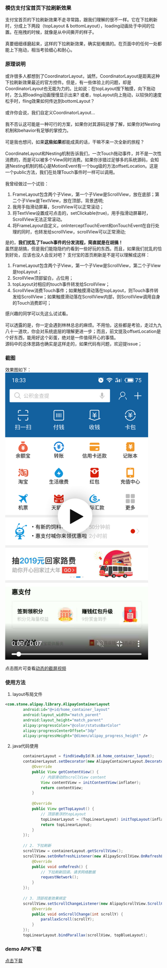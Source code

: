 ### 模仿支付宝首页下拉刷新效果
支付宝首页的下拉刷新效果不走寻常路，跟我们理解的很不一样。它在下拉刷新时，分成上下两段（topLayout & bottomLayout），loading动画处于中间的位置。在拖拽的时候，就像是从中间撕开的样子。<br/><br/>
真要细细琢磨起来，这样的下拉刷新效果，确实挺难搞的。在页面中的任何一处都能上下拖动，相当考验细心和耐心。

### 原理说明
或许很多人都想到了CoordinatorLayout，诚然，CoordinatorLayout是距离这种下拉刷新效果最近的官方控件。但是，有一些体验上的问题，却是CoordinatorLayout也无能为力的。比如说：在topLayout按下触摸，向下拖动时，怎么把loading动画慢慢显示出来? 或者，topLayout向上拖动，以较快的速度松手时，fling效果如何传达到bottomLayout？<br/><br/>
或许你会说，我们自定义CoordinatorLayout...<br/><br/>
我不否认这可能是一种可行的方案，如果你对其源码足够了解，如果你对Nesting机制和behavior有足够的掌控力。<br/><br/>
可是我也想问，如果**这些如果**都能成真的话，干嘛不来一次全新的旅程？<br/><br/>
CoordinateLayout和Nesting机制告诉我们，一次Touch拖动事件，并不是一次性消费的，而是可以被多个View同时消费。如果你涉猎过足够多的系统源码，会知道Nesting机制的核心是MotionEvent有一个bug级的方法offsetLocation。这是一个public方法，我们在处理Touch事件时一样可以调用。<br/><br/>
我曾经做过一个试验：
1. FrameLayout包含两个子View，第一个子View是ScrollView，放在底部；第二个子View是TextView，放在顶部，背景透明;
2. 我用手指滑动屏幕，ScrollView可以正常滚动；
3. 将TextView设置成可点击的，setClickable(true)，用手指滑动屏幕时，ScrollView无法正常滚动。
4. 将FrameLayout自定义，onInterceptTouchEvent和onTouchEvent在自行处理的同时，也转发给scrollView，scrollView可以正常滑动;

是的，**我们扰乱了Touch事件的分发流程，简直就是在胡搞！**<br/>
虽然是胡搞，但是我们能隐隐约约看到一些好玩的东西。而且，如果我们扰乱的恰到好处，应该也没人会反对吧？
支付宝的首页刷新是不是可以理解成这样：
1. FrameLayout包含两个子View，第一个子View是ScrollView，第二个子View是topLayout；
2. ScrollView顶部留白，占位用；
3. topLayout对相应的touch事件转发给ScrollView；
4. ScrollView消费Touch事件；如果触摸滑动落在topLayout，则Touch事件转发给ScrollView；如果触摸滑动落在ScrollView内部，则ScrollView调用自身的Touch消费即可；

感兴趣的同学可以先这么试试看。<br/><br/>
可以透露的是，你一定会遇到林林总总的麻烦。不用怕，这些都是考验，走过九九八十一道坎，你会对系统底层的理解更进一步；而且，前文提及offsetLocation是个好东西，能用好这个彩蛋，绝对是一件值得开心的事情。<br/>
源码中的总体思路也确实是这样走的，如果代码有问题，欢迎提issue；

### 截图
效果图如下：<br/>
<a href="https://xmusistone.github.io/capture/alipay1.html" target="_blank">
  <img src="capture1.png" width="460"/>
</a>

点击图片可查看[动态的截屏视频](https://xmusistone.github.io/capture/alipay1.html)

### 使用方法
1. layout布局文件
```xml
<com.stone.alipay.library.AlipayContainerLayout
        android:id="@+id/home_container_layout"
        android:layout_width="match_parent"
        android:layout_height="match_parent"
        alipay:progressColor="@color/statusBarColor"
        alipay:progressCenterOffset="3dp"
        alipay:progressHeight="@dimen/alipay_progress_height" />
```
2. java代码使用
```java
        containerLayout = findViewById(R.id.home_container_layout);
        containerLayout.setDecorator(new AlipayContainerLayout.Decorator() {
            @Override
            public View getContentView() {
                // 内部滑动的scrollView content
                View contentView = initContentView(inflater);
                return contentView;
            }

            @Override
            public View getTopLayout() {
                // 顶部悬浮的topLayout
                topLinearLayout = (TopLinearLayout) initTopLayout(inflater);
                return topLinearLayout;
            }
        });

        // 2. 下拉刷新
        scrollView = containerLayout.getScrollView();
        scrollView.setOnRefreshListener(new AlipayScrollView.OnRefreshListener() {
            @Override
            public void onRefresh() {
                // 下拉刷新回调，请求网络数据
                requestNetwork();
            }
        });

        // 3. 顶部视差效果绑定
        scrollView.setScrollChangeListener(new AlipayScrollView.ScrollChangeListener() {
            @Override
            public void onScrollChange(int scrollY) {
                parallaxScroll(scrollY);
            }
        });
        topLinearLayout.bindParallax(scrollView, topBlueLayout);
```

### demo APK下载
[点击下载](https://github.com/xmuSistone/AlipayPullRefresh/blob/master/app-release.apk?raw=true)
